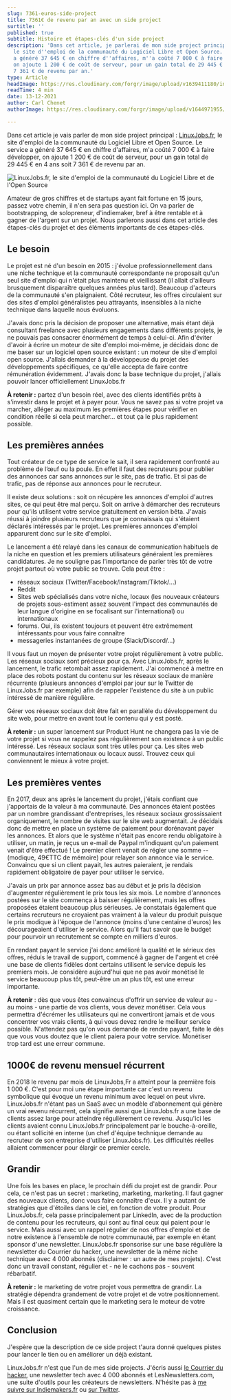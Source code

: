 ```yaml
---
slug: 7361-euros-side-project
title: 7361€ de revenu par an avec un side project
surtitle: ''
published: true
subtitle: Histoire et étapes-clés d'un side project
description: 'Dans cet article, je parlerai de mon side project principal : LinuxJobs.fr,
  le site d''emploi de la communauté du Logiciel Libre et Open Source. Le service
  a généré 37 645 € en chiffre d''affaires, m''a coûté 7 000 € à faire développer,
  on ajoute 1 200 € de coût de serveur, pour un gain total de 29 445 € en 4 ans soit
  7 361 € de revenu par an.'
type: Article
headImage: https://res.cloudinary.com/forgr/image/upload/v1639411180/indiemakers/linuxjobs-fr-screenshot_dy8r8q.png
readTime: 4 min
date: 13-12-2021
author: Carl Chenet
authorImage: https://res.cloudinary.com/forgr/image/upload/v1644971955/indiemakers/carl_oiubzi.jpg

---
```

Dans cet article je vais parler de mon side project principal : [LinuxJobs.fr](https://www.linuxjobs.fr "LinuxJobs.fr"), le site d'emploi de la communauté du Logiciel Libre et Open Source. Le service a généré 37 645 € en chiffre d'affaires, m'a coûté 7 000 € à faire développer, on ajoute 1 200 € de coût de serveur, pour un gain total de 29 445 € en 4 ans soit 7 361 € de revenu par an.

![LinuxJobs.fr, le site d'emploi de la communauté du Logiciel Libre et de l'Open Source](/v1639411180/indiemakers/linuxjobs-fr-screenshot_dy8r8q.png "LinuxJobs.fr, le site d'emploi de la communauté du Logiciel Libre et de l'Open Source")

Amateur de gros chiffres et de startups ayant fait fortune en 15 jours, passez votre chemin, il n'en sera pas question ici. On va parler de bootstrapping, de solopreneur, d'indiemaker, bref à être rentable et à gagner de l'argent sur un projet. Nous parlerons aussi dans cet article des étapes-clés du projet et des éléments importants de ces étapes-clés.

## Le besoin

Le projet est né d'un besoin en 2015 : j'évolue professionnellement dans une niche technique et la communauté correspondante ne proposait qu'un seul site d'emploi qui n'était plus maintenu et vieillissant (il allait d'ailleurs brusquement disparaître quelques années plus tard). Beaucoup d'acteurs de la communauté s'en plaignaient. Côté recruteur, les offres circulaient sur des sites d'emploi généralistes peu attrayants, insensibles à la niche technique dans laquelle nous évoluons.

J'avais donc pris la décision de proposer une alternative, mais étant déjà consultant freelance avec plusieurs engagements dans différents projets, je ne pouvais pas consacrer énormément de temps à celui-ci. Afin d'éviter d'avoir à écrire un moteur de site d'emploi moi-même, je décidais donc de me baser sur un logiciel open source existant : un moteur de site d'emploi open source. J'allais demander à la développeuse du projet des développements spécifiques, ce qu'elle accepta de faire contre rémunération évidemment. J'avais donc la base technique du projet, j'allais pouvoir lancer officiellement LinuxJobs.fr

**À retenir :** partez d'un besoin réel, avec des clients identifiés prêts à s'investir dans le projet et à payer pour. Vous ne savez pas si votre projet va marcher, alléger au maximum les premières étapes pour vérifier en condition réelle si cela peut marcher... et tout ça le plus rapidement possible.

## Les premières années

Tout créateur de ce type de service le sait, il sera rapidement confronté au problème de l’œuf ou la poule. En effet il faut des recruteurs pour publier des annonces car sans annonces sur le site, pas de trafic. Et si pas de trafic, pas de réponse aux annonces pour le recruteur.

Il existe deux solutions : soit on récupère les annonces d'emploi d'autres sites, ce qui peut être mal perçu. Soit on arrive à démarcher des recruteurs pour qu'ils utilisent votre service gratuitement en version bêta. J'avais réussi à joindre plusieurs recruteurs que je connaissais qui s'étaient déclarés intéressés par le projet. Les premières annonces d'emploi apparurent donc sur le site d'emploi.

Le lancement a été relayé dans les canaux de communication habituels de la niche en question et les premiers utilisateurs généraient les premières candidatures. Je ne souligne pas l'importance de parler très tôt de votre projet partout où votre public se trouve. Cela peut être :

* réseaux sociaux (Twitter/Facebook/Instagram/Tiktok/...)
* Reddit
* Sites web spécialisés dans votre niche, locaux (les nouveaux créateurs de projets sous-estiment assez souvent l'impact des communautés de leur langue d'origine en se focalisant sur l'international) ou internationaux
* forums. Oui, ils existent toujours et peuvent être extrêmement intéressants pour vous faire connaître
* messageries instantanées de groupe (Slack/Discord/...)

Il vous faut un moyen de présenter votre projet régulièrement à votre public. Les réseaux sociaux sont précieux pour ça. Avec LinuxJobs.fr, après le lancement, le trafic retombait assez rapidement. J'ai commencé à mettre en place des robots postant du contenu sur les réseaux sociaux de manière récurrente (plusieurs annonces d'emploi par jour sur le Twitter de LinuxJobs.fr par exemple) afin de rappeler l'existence du site à un public intéressé de manière régulière.

Gérer vos réseaux sociaux doit être fait en parallèle du développement du site web, pour mettre en avant tout le contenu qui y est posté.

**À retenir :** un super lancement sur Product Hunt ne changera pas la vie de votre projet si vous ne rappelez pas régulièrement son existence à un public intéressé. Les réseaux sociaux sont très utiles pour ça. Les sites web communautaires internationaux ou locaux aussi. Trouvez ceux qui conviennent le mieux à votre projet.

## Les premières ventes

En 2017, deux ans après le lancement du projet, j'étais confiant que j'apportais de la valeur à ma communauté. Des annonces étaient postées par un nombre grandissant d'entreprises, les réseaux sociaux grossissaient organiquement, le nombre de visites sur le site web augmentait. Je décidais donc de mettre en place un système de paiement pour dorénavant payer les annonces. Et alors que le système n'était pas encore rendu obligatoire à utiliser, un matin, je reçus un e-mail de Paypal m'indiquant qu'un paiement venait d'être effectué ! Le premier client venait de régler une somme --(modique, 49€TTC de mémoire) pour relayer son annonce via le service. Convaincu que si un client payait, les autres paieraient, je rendais rapidement obligatoire de payer pour utiliser le service.

J'avais un prix par annonce assez bas au début et je pris la décision d'augmenter régulièrement le prix tous les six mois. Le nombre d'annonces postées sur le site commença à baisser régulièrement, mais les offres proposées étaient beaucoup plus sérieuses. Je constatais également que certains recruteurs ne croyaient pas vraiment à la valeur du produit puisque le prix modique à l'époque de l'annonce (moins d'une centaine d'euros) les décourageaient d'utiliser le service. Alors qu'il faut savoir que le budget pour pourvoir un recrutement se compte en milliers d'euros.

En rendant payant le service j'ai donc amélioré la qualité et le sérieux des offres, réduis le travail de support, commencé à gagner de l'argent et créé une base de clients fidèles dont certains utilisent le service depuis les premiers mois. Je considère aujourd'hui que ne pas avoir monétisé le service beaucoup plus tôt, peut-être un an plus tôt, est une erreur importante.

**À retenir** : dès que vous êtes convaincus d'offrir un service de valeur au - au moins - une partie de vos clients, vous devez monétiser. Cela vous permettra d'écrémer les utilisateurs qui ne convertiront jamais et de vous concentrer vos vrais clients, à qui vous devez rendre le meilleur service possible. N'attendez pas qu'on vous demande de rendre payant, faite le dès que vous vous doutez que le client paiera pour votre service. Monétiser trop tard est une erreur commune.

## 1000€ de revenu mensuel récurrent

En 2018 le revenu par mois de LinuxJobs,Fr a atteint pour la première fois 1 000 €. C'est pour moi une étape importante car c'est un revenu symbolique qui évoque un revenu minimum avec lequel on peut vivre. LinuxJobs.fr n'étant pas un SaaS avec un modèle d'abonnement qui génère un vrai revenu récurrent, cela signifie aussi que LinuxJobs.fr a une base de clients assez large pour atteindre régulièrement ce revenu. Jusqu'ici les clients avaient connu LinuxJobs.fr principalement par le bouche-à-oreille, ou étant sollicité en interne (un chef d'équipe technique demande au recruteur de son entreprise d'utiliser LinuxJobs.fr). Les difficultés réelles allaient commencer pour élargir ce premier cercle.

## Grandir

Une fois les bases en place, le prochain défi du projet est de grandir. Pour cela, ce n'est pas un secret : marketing, marketing, marketing. Il faut gagner des nouveaux clients, donc vous faire connaître d'eux. Il y a autant de stratégies que d'étoiles dans le ciel, en fonction de votre produit. Pour LinuxJobs.fr, cela passe principalement par LinkedIn, avec de la production de contenu pour les recruteurs, qui sont au final ceux qui paient pour le service. Mais aussi avec un rappel régulier de nos offres d'emploi et de notre existence à l'ensemble de notre communauté, par exemple en étant sponsor d'une newsletter. LinuxJobs.fr sponsorise sur une base régulière la newsletter du Courrier du hacker, une newsletter de la même niche technique avec 4 000 abonnés (disclaimer : un autre de mes projets). C'est donc un travail constant, régulier et - ne le cachons pas - souvent rébarbatif.

**À retenir :** le marketing de votre projet vous permettra de grandir. La stratégie dépendra grandement de votre projet et de votre positionnement. Mais il est quasiment certain que le marketing sera le moteur de votre croissance.

## Conclusion

J'espère que la description de ce side project t'aura donné quelques pistes pour lancer le tien ou en améliorer un déjà existant.

LinuxJobs.fr n'est que l'un de mes side projects. J'écris aussi [le Courrier du hacker](https://lecourrierduhacker.com), une newsletter tech avec 4 000 abonnés et LesNewsletters.com, une suite d'outils pour les créateurs de newsletters. N'hésite pas à [me suivre sur Indiemakers.fr](https://indiemakers.fr/makers/carlchenet) ou [sur Twitter](https://twitter.com/carl_chenet).